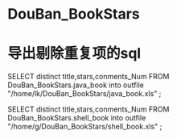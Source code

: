 # DouBan_BookStars

# 导出剔除重复项的sql


SELECT distinct title,stars,conments_Num FROM DouBan_BookStars.java_book into outfile "/home/lk/DouBan_BookStars/java_book.xls" ;


SELECT distinct title,stars,conments_Num FROM DouBan_BookStars.shell_book into outfile "/home/g/DouBan_BookStars/shell_book.xls" ;
